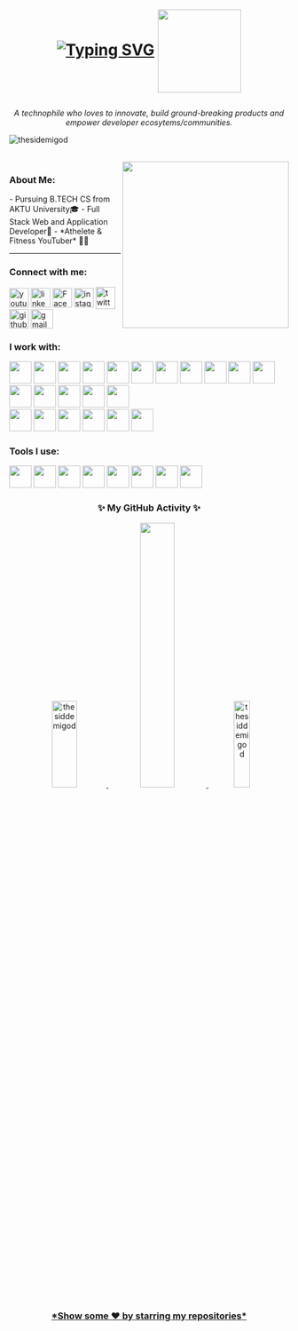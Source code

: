 <h1 align="center"> 
 
 [![Typing SVG](https://readme-typing-svg.demolab.com?font=Fira+Code&pause=2000&random=false&width=280&lines=Hi+there+.+I'm+Siddharth+!+👋🏻)](https://github.com/thesiddemigod)
<img align="center" src="https://c.tenor.com/neqnFd4CHWAAAAAC/up-wave.gif" width=150 />  </h1>
<p align="center"> <i> A technophile who loves to innovate, build ground-breaking products and empower developer ecosytems/communities. </i></p>
<p align="left"><img src="https://komarev.com/ghpvc/?username=thesiddemigod&label=Profile%20views&color=0e75b6&style=flat" alt="thesidemigod"/></p>
<br>
<img align="right" src="https://c.tenor.com/Rft05nnPfpgAAAAM/sewa-rumah-nak-baya-bile.gif" width=300 margin="100px"/>
<h3 align="left">About Me: </h3>
- Pursuing B.TECH CS from AKTU University🎓
- Full Stack Web and Application Developer📱
- *Athelete & Fitness YouTuber* 💪🏻
<hr>
<h3 align="left">Connect with me:</h3>
<p align="left">
 <a href="https://youtube.com/c/thesiddemigod" target="blank"><img align="center" src="https://www.vectorlogo.zone/logos/youtube/youtube-icon.svg" alt="youtube" height="35" width="35" /></a>
<a href="https://linkedin.com/in/thesiddemigod" target="blank"><img align="center" src="https://www.vectorlogo.zone/logos/linkedin/linkedin-icon.svg" alt="linkedin" height="35" width="35" /></a>
<a href="https://facebook.com/thesiddemigod" target="blank"><img align="center" src="https://www.vectorlogo.zone/logos/facebook/facebook-official.svg" alt="Facebook" height="35" width="35" /></a>
<a href="https://instagram.com/thesiddemigod" target="blank"><img align="center" src="https://www.vectorlogo.zone/logos/instagram/instagram-tile.svg" alt="instagram" height="35" width="35" /></a>
<a href="https://twitter.com/thesiddemigod" target="blank"><img align="center" src="https://www.vectorlogo.zone/logos/twitter/twitter-tile.svg" alt="twitter" height="40" width="35" /></a>
 <a href="https://github/thesiddemigod" target="blank"><img align="center" src="https://www.vectorlogo.zone/logos/github/github-tile.svg" alt="github" height="35" width="35" /></a>
<a href="mailto:mr.siddharthchauhan23@gmail.com" target="blank"><img align="center" src="https://www.vectorlogo.zone/logos/gmail/gmail-icon.svg" alt="gmail" height="35" width="40" /></a>
 
<h3 align="left">I work with:</h3>
<p align="left">
 
<img src="https://cdn.jsdelivr.net/gh/devicons/devicon/icons/html5/html5-original.svg" height="40px"/> 
 <img src="https://cdn.jsdelivr.net/gh/devicons/devicon/icons/css3/css3-original.svg" height="40px"/>
 <img src="https://cdn.jsdelivr.net/gh/devicons/devicon/icons/javascript/javascript-original.svg" height="40px"/>
 <img src="https://cdn.jsdelivr.net/gh/devicons/devicon/icons/tailwindcss/tailwindcss-plain.svg" height="40px" />
<img src="https://cdn.jsdelivr.net/gh/devicons/devicon/icons/bootstrap/bootstrap-original-wordmark.svg" height="40px" />
 <img src="https://cdn.jsdelivr.net/gh/devicons/devicon/icons/react/react-original.svg"  height="40px"/>
 <img src="https://cdn.jsdelivr.net/gh/devicons/devicon/icons/nextjs/nextjs-original.svg" height="40px"/>
 <img src="https://cdn.jsdelivr.net/gh/devicons/devicon/icons/nodejs/nodejs-original-wordmark.svg" height="40px"/>
 <img src="https://cdn.jsdelivr.net/gh/devicons/devicon/icons/php/php-original.svg" height="40px"/>
 
<img src="https://cdn.jsdelivr.net/gh/devicons/devicon/icons/cplusplus/cplusplus-original.svg" height="40px" />
<img src="https://cdn.jsdelivr.net/gh/devicons/devicon/icons/java/java-original.svg"  height="40px"/>
 <img src="https://cdn.jsdelivr.net/gh/devicons/devicon/icons/python/python-original.svg" height="40px"/>       
 <img src="https://cdn.jsdelivr.net/gh/devicons/devicon/icons/kotlin/kotlin-original.svg"  height="40px" />    
 <img src="https://cdn.jsdelivr.net/gh/devicons/devicon/icons/flutter/flutter-original.svg"  height="40px" />  
 <img src="https://cdn.jsdelivr.net/gh/devicons/devicon/icons/android/android-original.svg"  height="40px"/>
 <img src="https://cdn.jsdelivr.net/gh/devicons/devicon/icons/solidity/solidity-plain.svg" height="40px"/>
          
          
 <br>
 
 <img src="https://cdn.jsdelivr.net/gh/devicons/devicon/icons/googlecloud/googlecloud-original.svg" height="40px" />
 <img src="https://cdn.jsdelivr.net/gh/devicons/devicon/icons/azure/azure-original.svg" height="40px"/>
 <img src="https://cdn.jsdelivr.net/gh/devicons/devicon/icons/amazonwebservices/amazonwebservices-original.svg" height="40px"/>
 <img src="https://cdn.jsdelivr.net/gh/devicons/devicon/icons/mysql/mysql-original-wordmark.svg" height="40px"/>
 <img src="https://cdn.jsdelivr.net/gh/devicons/devicon/icons/firebase/firebase-plain.svg" height="40px"/>
 <img src="https://cdn.jsdelivr.net/gh/devicons/devicon/icons/mongodb/mongodb-original-wordmark.svg"  height="40px" />
          
     
</p>
<h3 align="left">Tools I use:</h3>
          
<p>
<img src="https://cdn.jsdelivr.net/gh/devicons/devicon/icons/androidstudio/androidstudio-original.svg" height="40px"/>
 <img src="https://cdn.jsdelivr.net/gh/devicons/devicon/icons/atom/atom-original.svg" height="40px" />
 <img src="https://cdn.jsdelivr.net/gh/devicons/devicon/icons/git/git-original.svg"  height="40px" /> 
 <img src="https://cdn.jsdelivr.net/gh/devicons/devicon/icons/canva/canva-original.svg" height="40px" />
<img src="https://cdn.jsdelivr.net/gh/devicons/devicon/icons/kaggle/kaggle-original-wordmark.svg" height="40px"/>
<img src="https://cdn.jsdelivr.net/gh/devicons/devicon/icons/materialui/materialui-original.svg" height="40px"/>
 <img src="https://cdn.jsdelivr.net/gh/devicons/devicon/icons/vscode/vscode-original.svg" height="40px"/>
 <img src="https://cdn.jsdelivr.net/gh/devicons/devicon/icons/wordpress/wordpress-plain.svg"  height="40px"/>
          
          
</p>
 <h3 align="center"> ✨ My GitHub Activity ✨</h3>  
<p align="center"><a href="https://github.com/thesiddemigod">
 
<img width=30%  height=20% src="https://github-readme-stats.vercel.app/api?username=thesiddemigod&theme=dark&hide_border=true&show_icons=true&locale=en" alt="thesiddemigod" />
  <img width=35% src='https://github-readme-streak-stats.herokuapp.com/?user=thesiddemigod&theme=dark&hide_border=true' />
<img width=24% height=20% src="https://github-readme-stats.vercel.app/api/top-langs?username=thesiddemigod&theme=dark&hide_border=true&show_icons=true&locale=en&layout=compact" alt="thesiddemigod" />
</p>
 <br> 
 <H3 ALIGN="center"> *Show some ❤️ by starring my repositories* </H3>